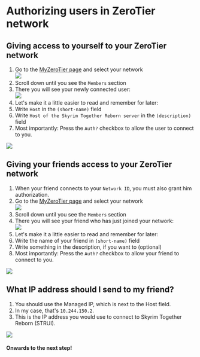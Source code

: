 # Authorizing users in ZeroTier network

## Giving access to yourself to your ZeroTier network

1. Go to the [MyZeroTier page](https://my.zerotier.com) and select your network\
   ![](https://sxcu.net/5BE4lmlZB.png)
2. Scroll down until you see the `Members` section
3. There you will see your newly connected user:\
   ![](https://sxcu.net/5BE7rwKpL.png)
4. Let's make it a little easier to read and remember for later:
5. Write `Host` in the `(short-name)` field
6. Write `Host of the Skyrim Together Reborn server` in the `(description)` field
7. Most importantly: Press the `Auth?` checkbox to allow the user to connect to you.

![](https://sxcu.net/5BE5aycmv.gif)

## Giving your friends access to your ZeroTier network

1. When your friend connects to your `Network ID`, you must also grant him authorization.
2. Go to the [MyZeroTier page](https://my.zerotier.com) and select your network\
   ![](https://sxcu.net/5BE4lmlZB.png)
3. Scroll down until you see the `Members` section
4. There you will see your friend who has just joined your network:\
   ![](https://sxcu.net/5BE4ENRU8.png)
5. Let's make it a little easier to read and remember for later:
6. Write the name of your friend in `(short-name)` field
7. Write something in the description, if you want to (optional)
8. Most importantly: Press the `Auth?` checkbox to allow your friend to connect to you.

![](https://sxcu.net/5BE8FKlNx.gif)

## What IP address should I send to my friend?

1. You should use the Managed IP, which is next to the Host field.
2. In my case, that's `10.244.150.2`.
3. This is the IP address you would use to connect to Skyrim Together Reborn (STRUI).

![](https://sxcu.net/5BE9VP70Q.png)

#### Onwards to the next step!
